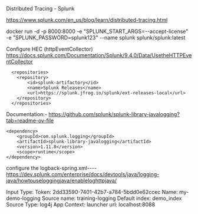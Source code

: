 Distributed Tracing - Splunk

https://www.splunk.com/en_us/blog/learn/distributed-tracing.html

docker run -d -p 8000:8000 -e "SPLUNK_START_ARGS=--accept-license" -e "SPLUNK_PASSWORD=splunk123" --name splunk splunk/splunk:latest


Configure HEC (httpEventCollector)
https://docs.splunk.com/Documentation/Splunk/9.4.0/Data/UsetheHTTPEventCollector

```
  <repositories>
    <repository>
        <id>splunk-artifactory</id>
        <name>Splunk Releases</name>
        <url>https://splunk.jfrog.io/splunk/ext-releases-local</url>
    </repository>
  </repositories>
```

Documentation:-
https://github.com/splunk/splunk-library-javalogging?tab=readme-ov-file
```
<dependency>
    <groupId>com.splunk.logging</groupId>
    <artifactId>splunk-library-javalogging</artifactId>
    <version>1.11.8</version>
    <scope>runtime</scope>
</dependency>
```
configure the logback-spring.xml----
https://dev.splunk.com/enterprise/docs/devtools/java/logging-java/howtouseloggingjava/enableloghttpjava/



Input Type: Token: 2dd33590-7401-42b7-a784-5bdd0e62ccec 
Name: my-demo-logging 
Source name: training-logging 
Default index: demo_index 
Source Type: log4j 
App Context: launcher 
url: localhost:8088

